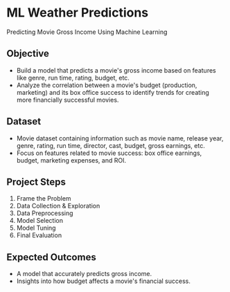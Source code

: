 # ML Weather Predictions
Predicting Movie Gross Income Using Machine Learning
## Objective
 * Build a model that predicts a movie's gross income based on features like genre, run time, rating, budget, etc.
 * Analyze the correlation between a movie's budget (production, marketing) and its box office success to identify trends for creating more financially successful movies.
## Dataset
 * Movie dataset containing information such as movie name, release year, genre, rating, run time, director, cast, budget, gross earnings, etc.
 * Focus on features related to movie success: box office earnings, budget, marketing expenses, and ROI.
## Project Steps
  1. Frame the Problem
  2. Data Collection & Exploration
  3. Data Preprocessing
  4. Model Selection
  5. Model Tuning
  6. Final Evaluation
## Expected Outcomes
 * A model that accurately predicts gross income.
 * Insights into how budget affects a movie's financial success.